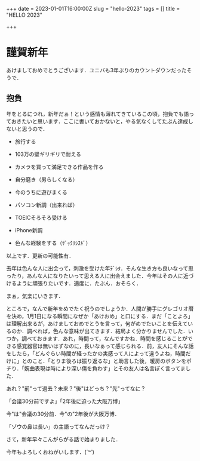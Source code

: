 +++
date = 2023-01-01T16:00:00Z
slug = "hello-2023"
tags = []
title = "HELLO 2023"

+++
# 謹賀新年

あけましておめでとうございます．ユニバも3年ぶりのカウントダウンだったそうで．

## 抱負

年をとるにつれ，新年だぁ！という感情も薄れてきているこの頃，抱負でも語っておきたいと思います．ここに書いておかないと，やる気なくしてたぶん達成しないと思うので．

* 旅行する


* 103万の壁ギリギリで耐える


* カメラを買って満足できる作品を作る


* 自分磨き（男らしくなる）


* 今のうちに遊びまくる


* パソコン新調（出来れば）


* TOEICそろそろ受ける


* iPhone新調


* 色んな経験をする（ｻﾞｯｸﾘｼｽｷﾞ）

以上です．更新の可能性有．

去年は色んな人に出会って，刺激を受けた年ﾃﾞｼﾀ．そんな生き方も良いなって思ったり，あんな人になりたいって思える人に出会えました．今年はその人に近づけるように頑張りたいです．適度に．たぶん．おそらく．

まぁ，気楽にいきます．

ところで，なんで新年をめでたく祝うのでしょうか．人間が勝手にグレゴリオ暦を決め，1月1日になる瞬間になぜか「あけおめ」と口にする．まだ「ことよろ」は理解出来るが，あけましておめでとうを言って，何がめでたいことを伝えているのか．調べれば，色んな意味が出てきます．結局よく分かりませんでした．いつか，調べておきます．あれ，時間って，なんですかね．時間を感じることができる感覚器官は無いはずなのに，長いなぁって感じられる．前，友人にそんな話をしたら，「どんぐらい時間が経ったかの実感って人によって違うよね，時間だけに」とのこと．「とりま後ろは振り返るな」と助言した後，暖房のボタンをポチり．「婉曲表現は時により深い傷を負わす」とその友人は名言ぽく言ってました．

あれ？"前"って過去？未来？"後"はどっち？"先"ってなに？

「会議30分前ですよ」「2年後に迫った大阪万博」

今"は"会議の30分前．今"の"2年後が大阪万博．

「ゾウの鼻は長い」の主語ってなんだっけ？

さて，新年早々こんがらがる話で始まりました．

今年もよろしくおねがいします．(*´꒳\`*)